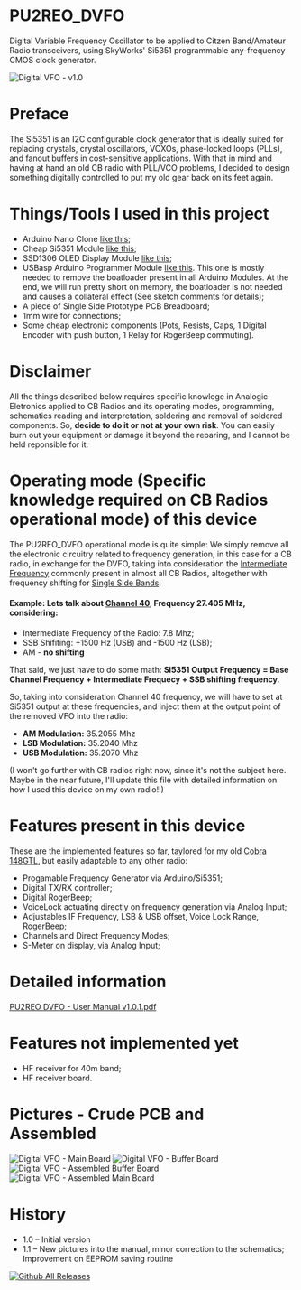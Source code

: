 # PU2REO_DVFO
Digital Variable Frequency Oscillator to be applied to Citzen Band/Amateur Radio transceivers, using SkyWorks' Si5351 programmable any-frequency CMOS clock generator.

![Digital VFO - v1.0](Images/Image01.jpeg "Digital VFO Splash Screen")

# Preface
The Si5351 is an I2C configurable clock generator that is ideally suited for replacing crystals, crystal oscillators, VCXOs, phase-locked loops (PLLs), and fanout buffers in cost-sensitive applications.
With that in mind and having at hand an old CB radio with PLL/VCO problems, I decided to design something digitally controlled to put my old gear back on its feet again.

# Things/Tools I used in this project
- Arduino Nano Clone [like this](https://www.google.com/search?q=aliexpress+arduino+nano);
- Cheap Si5351 Module [like this](https://www.google.com/search?q=aliexpress+Si5351+module);
- SSD1306 OLED Display Module [like this](https://www.google.com/search?q=aliexpress+ssd1306+oled+display+arduino);
- USBasp Arduino Programmer Module [like this](https://www.google.com/search?q=aliexpress+arduino+usbasp+programmer). This one is mostly needed to remove the boatloader present in all Arduino Modules. At the end, we will run pretty short on memory, the boatloader is not needed and causes a collateral effect (See sketch comments for details);
- A piece of Single Side Prototype PCB Breadboard;
- 1mm wire for connections;
- Some cheap electronic components (Pots, Resists, Caps, 1 Digital Encoder with push button, 1 Relay for RogerBeep commuting).

# Disclaimer
All the things described below requires specific knowlege in Analogic Eletronics applied to CB Radios and its operating modes, programming, schematics reading and interpretation, soldering and removal of soldered components. So, **decide to do it or not at your own risk**. You can easily burn out your equipment or damage it beyond the reparing, and I cannot be held reponsible for it.

# Operating mode (Specific knowledge required on CB Radios operational mode) of this device
The PU2REO_DVFO operational mode is quite simple: We simply remove all the electronic circuitry related to frequency generation, in this case for a CB radio, in exchange for the DVFO, taking into consideration the [Intermediate Frequency](https://en.wikipedia.org/wiki/Intermediate_frequency) commonly present in almost all CB Radios, altogether with frequency shifting for [Single Side Bands](https://en.wikipedia.org/wiki/Single-sideband_modulation).

#### Example: Lets talk about [Channel 40](https://www.fcc.gov/wireless/bureau-divisions/mobility-division/citizens-band-radio-service-cbrs), Frequency 27.405 MHz, considering:
  - Intermediate Frequency of the Radio: 7.8 Mhz;
  - SSB Shifiting: +1500 Hz (USB) and -1500 Hz (LSB);
  - AM - **no shifting**

That said, we just have to do some math: **Si5351 Output Frequency = Base Channel Frequency + Intermediate Frequecy + SSB shifting frequency**.

So, taking into consideration Channel 40 frequency, we will have to set at Si5351 output at these frequencies, and inject them at the output point of the removed VFO into the radio:
  * **AM Modulation:** 35.2055 Mhz
  * **LSB Modulation:** 35.2040 Mhz
  * **USB Modulation:** 35.2070 Mhz

(I won't go further with CB radios right now, since it's not the subject here. Maybe in the near future, I'll update this file with detailed information on how I used this device on my own radio!!)

# Features present in this device
These are the implemented features so far, taylored for my old [Cobra 148GTL](https://www.rigpix.com/cbfreeband/cobra_148gtl_older.htm), but easily adaptable to any other radio:
  - Progamable Frequency Generator via Arduino/Si5351;
  - Digital TX/RX controller;
  - Digital RogerBeep;
  - VoiceLock actuating directly on frequency generation via Analog Input;
  - Adjustables IF Frequency, LSB & USB offset, Voice Lock Range, RogerBeep;
  - Channels and Direct Frequency Modes;
  - S-Meter on display, via Analog Input;

# Detailed information
[PU2REO DVFO - User Manual v1.0.1.pdf](Documents/PU2REO%20DVFO%20-%20User%20Manual%20v1.0.1.pdf "PU2REO DVFO - User Manual v1.0.1.pdf")

# Features not implemented yet
  - HF receiver for 40m band;
  - HF receiver board.

# Pictures - Crude PCB and Assembled
![Digital VFO - Main Board](Images/Image04.png "Digital VFO - Main Board")
![Digital VFO - Buffer Board](Images/Image05.png "Digital VFO - Buffer Board")
![Digital VFO - Assembled Buffer Board](Images/Image06.jpeg "Digital VFO - Assembled Buffer Board")
![Digital VFO - Assembled Main Board](Images/Image07.jpeg "Digital VFO - Assembled Main Board")

# History
  - 1.0 – Initial version
  - 1.1 – New pictures into the manual, minor correction to the schematics; Improvement on EEPROM saving routine

[![Github All Releases](https://img.shields.io/github/downloads/PU2REO/PU2REO_DVFO/total.svg)](https://github.com/PU2REO/PU2REO_DVFO/releases)

